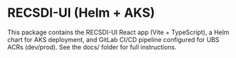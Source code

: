 # RECSDI-UI (Helm + AKS)

This package contains the RECSDI-UI React app (Vite + TypeScript), a Helm chart for AKS deployment, and GitLab CI/CD pipeline configured for UBS ACRs (dev/prod).
See the docs/ folder for full instructions.

